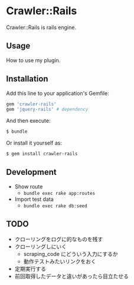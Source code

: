 # Crawler::Rails
Crawler::Rails is rails engine.

## Usage
How to use my plugin.

## Installation
Add this line to your application's Gemfile:

```ruby
gem 'crawler-rails'
gem 'jquery-rails' # dependency
```

And then execute:
```bash
$ bundle
```

Or install it yourself as:
```bash
$ gem install crawler-rails
```

## Development
* Show route
  * `bundle exec rake app:routes`
* Import test data
  * `bundle exec rake db:seed`

## TODO
* クローリングをログに的なものを残す
* クローリングしにいく
  * scraping_code にどういう入力にするか
  * 動作テストみたいリンクをおく
* 定期実行する
* 前回取得したデータと違いがあったら目立たせる
